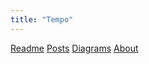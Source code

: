 ```yaml
---
title: "Tempo"
---
```

<div>
  <span>
    <a href=https://kotano.github.io/Tempo/readme>Readme</a>
  </span>
  <span>
    <a href=https://kotano.github.io/Tempo/posts>Posts</a>
  </span>
  <span>
    <a href=https://kotano.github.io/Tempo/docs/diagrams>Diagrams</a>
  </span>
  <span>
    <a href=https://kotano.github.io/Tempo/about>About</a>
  </span>
</div>


<!-- {% include_relative README.md %}

<link href='README.md' type='text/css'>

<p>&nbsp;</p>
<p>README.txt</p>
<p>&nbsp;</p>
<div id="list">
  <p><iframe src="README.md" frameborder="0" height="400"
      width="95%"></iframe></p>
</div>

<object data="./README.md" width="300" height="200">
Not supported
</object> -->

